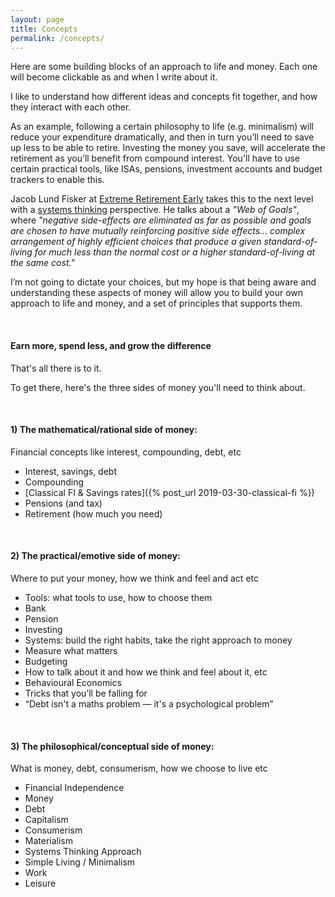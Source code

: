 ```yaml
---
layout: page
title: Concepts
permalink: /concepts/
---
```


Here are some building blocks of an approach to life and money. Each one will become clickable as and when I write about it.

I like to understand how different ideas and concepts fit together, and how they interact with each other.

As an example, following a certain philosophy to life (e.g. minimalism) will reduce your expenditure dramatically, and then in turn you’ll need to save up less to be able to retire. Investing the money you save, will accelerate the retirement as you’ll benefit from compound interest. You'll have to use certain practical tools, like ISAs, pensions, investment accounts and budget trackers to enable this.

Jacob Lund Fisker at [Extreme Retirement Early](https://wiki.earlyretirementextreme.com/) takes this to the next level with a [systems thinking](https://oxfamblogs.org/fp2p/how-to-think-in-systems-great-and-accessible-and-short-book/) perspective. He talks about a _"Web of Goals"_, where _"negative side-effects are eliminated as far as possible and goals are chosen to have mutually reinforcing positive side effects... complex arrangement of highly efficient choices that produce a given standard-of-living for much less than the normal cost or a higher standard-of-living at the same cost."_

I’m not going to dictate your choices, but my hope is that being aware and understanding these aspects of money will allow you to build your own approach to life and money, and a set of principles that supports them.

<br>

#### Earn more, spend less, and grow the difference

That's all there is to it.

To get there, here's the three sides of money you'll need to think about.

<br>

#### 1) The mathematical/rational side of money:
Financial concepts like interest, compounding, debt, etc
- Interest, savings, debt
- Compounding
- [Classical FI & Savings rates]({% post_url 2019-03-30-classical-fi %})
- Pensions (and tax)
- Retirement (how much you need)

<br>

#### 2) The practical/emotive side of money:
Where to put your money, how we think and feel and act etc
- Tools: what tools to use, how to choose them
- Bank
- Pension
- Investing
- Systems: build the right habits, take the right approach to money
- Measure what matters
- Budgeting
- How to talk about it and how we think and feel about it, etc
- Behavioural Economics
- Tricks that you’ll be falling for
- “Debt isn't a maths problem — it's a psychological problem”

<br>

#### 3) The philosophical/conceptual side of money:
What is money, debt, consumerism, how we choose to live etc
- Financial Independence
- Money
- Debt
- Capitalism
- Consumerism
- Materialism
- Systems Thinking Approach
- Simple Living / Minimalism
- Work
- Leisure

<br>
